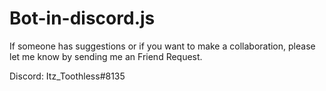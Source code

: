 # Bot-in-discord.js

If someone has suggestions or if you want to make a collaboration, please let me know by sending me an Friend Request.

Discord: Itz_Toothless#8135
